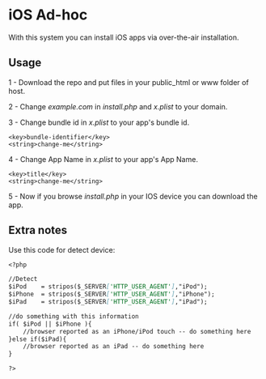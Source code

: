 # iOS Ad-hoc

With this system you can install iOS apps via over-the-air installation.

## Usage

1 - Download the repo and put files in your public_html or www folder of host.

2 - Change _example.com_ in _install.php_ and _x.plist_ to your domain.

3 - Change bundle id in _x.plist_ to your app's bundle id.

```
<key>bundle-identifier</key>
<string>change-me</string>
```

4 - Change App Name in _x.plist_ to your app's App Name.

```
<key>title</key>
<string>change-me</string>
```

5 - Now if you browse _install.php_ in your IOS device you can download the app.

## Extra notes

Use this code for detect device:

```markdown
<?php

//Detect
$iPod    = stripos($_SERVER['HTTP_USER_AGENT'],"iPod");
$iPhone  = stripos($_SERVER['HTTP_USER_AGENT'],"iPhone");
$iPad    = stripos($_SERVER['HTTP_USER_AGENT'],"iPad");

//do something with this information
if( $iPod || $iPhone ){
    //browser reported as an iPhone/iPod touch -- do something here
}else if($iPad){
    //browser reported as an iPad -- do something here
}

?>
```
